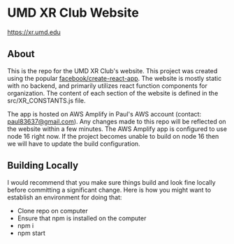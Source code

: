# UMD XR Club Website

https://xr.umd.edu

## About

This is the repo for the UMD XR Club's website. This project was created using the popular [facebook/create-react-app](https://github.com/facebook/create-react-app). The website is mostly static with no backend, and primarily utilizes react function components for organization. The content of each section of the website is defined in the src/XR_CONSTANTS.js file.

The app is hosted on AWS Amplify in Paul's AWS account (contact: paul83637@gmail.com). Any changes made to this repo will be reflected on the website within a few minutes. The AWS Amplify app is configured to use node 16 right now. If the project becomes unable to build on node 16 then we will have to update the build configuration.

## Building Locally

I would recommend that you make sure things build and look fine locally before committing a significant change. Here is how you might want to establish an environment for doing that:
* Clone repo on computer
* Ensure that npm is installed on the computer
* npm i
* npm start
